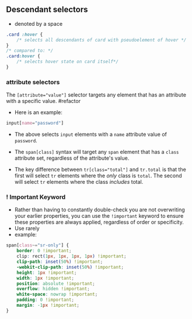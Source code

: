## Descendant selectors
- denoted by a space
```css
.card :hover {
	/* selects all descendants of card with pseudoelement of hover */
}
/* compared to: */
.card:hover {
	/* selects hover state on card itself*/
}
```

### attribute selectors
The `[attribute="value"]` selector targets any element that has an attribute with a specific value.
#refactor 
- Here is an example:

```css
input[name="password"]
```

- The above selects `input` elements with a `name` attribute value of `password`.

- The `span[class]` syntax will target any `span` element that has a `class` attribute set, regardless of the attribute's value.
- The key difference between `tr[class="total"]` and `tr.total` is that the first will select `tr` elements where the _only_ class is `total`. The second will select `tr` elements where the class _includes_ total.

### ! Important Keyword
- Rather than having to constantly double-check you are not overwriting your earlier properties, you can use the `!important` keyword to ensure these properties are always applied, regardless of order or specificity.
- Use rarely
- example:
```css
span[class~="sr-only"] {
	border: 0 !important;
	clip: rect(1px, 1px, 1px, 1px) !important;
	clip-path: inset(50%) !important;
	-webkit-clip-path: inset(50%) !important;
	height: 1px !important;
	width: 1px !important;
	position: absolute !important;
	overflow: hidden !important;
	white-space: nowrap !important;
	padding: 0 !important;
	margin: -1px !important;
}
```

